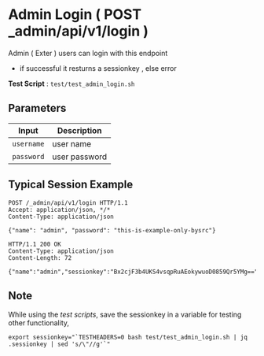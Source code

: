 # Admin Login ( POST _admin/api/v1/login )

Admin ( Exter ) users can login with this endpoint

- if successful it resturns a sessionkey , else error

**Test Script** : `test/test_admin_login.sh`

## Parameters

| Input | Description |
| ---- | ----------- |
| `username` | user name |
| `password` | user password |

## Typical Session Example

```
POST /_admin/api/v1/login HTTP/1.1
Accept: application/json, */*
Content-Type: application/json

{"name": "admin", "password": "this-is-example-only-bysrc"}

HTTP/1.1 200 OK
Content-Type: application/json
Content-Length: 72

{"name":"admin","sessionkey":"Bx2cjF3b4UKS4vsqpRuAEokywuoD0859Qr5YMg=="}
```
## Note

While using the *test scripts*, save the sessionkey in a variable for testing other functionality,

```
export sessionkey="`TESTHEADERS=0 bash test/test_admin_login.sh | jq .sessionkey | sed 's/\"//g'`"
```


